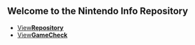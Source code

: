 ## Welcome to the Nintendo Info Repository
<twobutton>
<ul>
            <li><a href="./repository/">View<strong>Repository</strong></a></li>
			<li><a href="./gamechecker/">View<strong>GameCheck</strong></a></li>
          </ul>
</twobutton>

